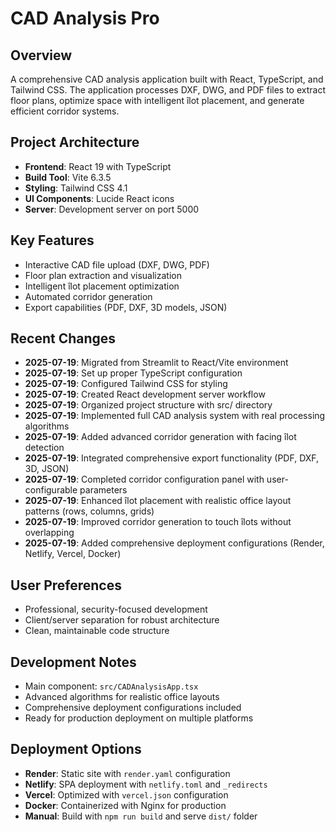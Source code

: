 # CAD Analysis Pro

## Overview
A comprehensive CAD analysis application built with React, TypeScript, and Tailwind CSS. The application processes DXF, DWG, and PDF files to extract floor plans, optimize space with intelligent îlot placement, and generate efficient corridor systems.

## Project Architecture
- **Frontend**: React 19 with TypeScript
- **Build Tool**: Vite 6.3.5
- **Styling**: Tailwind CSS 4.1
- **UI Components**: Lucide React icons
- **Server**: Development server on port 5000

## Key Features
- Interactive CAD file upload (DXF, DWG, PDF)
- Floor plan extraction and visualization
- Intelligent îlot placement optimization
- Automated corridor generation
- Export capabilities (PDF, DXF, 3D models, JSON)

## Recent Changes
- **2025-07-19**: Migrated from Streamlit to React/Vite environment
- **2025-07-19**: Set up proper TypeScript configuration
- **2025-07-19**: Configured Tailwind CSS for styling
- **2025-07-19**: Created React development server workflow
- **2025-07-19**: Organized project structure with src/ directory
- **2025-07-19**: Implemented full CAD analysis system with real processing algorithms
- **2025-07-19**: Added advanced corridor generation with facing îlot detection
- **2025-07-19**: Integrated comprehensive export functionality (PDF, DXF, 3D, JSON)
- **2025-07-19**: Completed corridor configuration panel with user-configurable parameters
- **2025-07-19**: Enhanced îlot placement with realistic office layout patterns (rows, columns, grids)
- **2025-07-19**: Improved corridor generation to touch îlots without overlapping
- **2025-07-19**: Added comprehensive deployment configurations (Render, Netlify, Vercel, Docker)

## User Preferences
- Professional, security-focused development
- Client/server separation for robust architecture
- Clean, maintainable code structure

## Development Notes
- Main component: `src/CADAnalysisApp.tsx`
- Advanced algorithms for realistic office layouts
- Comprehensive deployment configurations included
- Ready for production deployment on multiple platforms

## Deployment Options
- **Render**: Static site with `render.yaml` configuration
- **Netlify**: SPA deployment with `netlify.toml` and `_redirects`
- **Vercel**: Optimized with `vercel.json` configuration
- **Docker**: Containerized with Nginx for production
- **Manual**: Build with `npm run build` and serve `dist/` folder